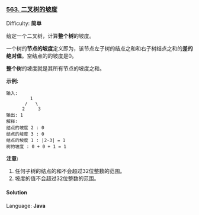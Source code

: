 ### [563\. 二叉树的坡度](https://leetcode-cn.com/problems/binary-tree-tilt/)

Difficulty: **简单**


给定一个二叉树，计算**整个树**的坡度。

一个树的**节点的坡度**定义即为，该节点左子树的结点之和和右子树结点之和的**差的绝对值**。空结点的的坡度是0。

**整个树**的坡度就是其所有节点的坡度之和。

**示例:**

```
输入: 
         1
       /   \
      2     3
输出: 1
解释: 
结点的坡度 2 : 0
结点的坡度 3 : 0
结点的坡度 1 : |2-3| = 1
树的坡度 : 0 + 0 + 1 = 1
```

**注意:**

1.  任何子树的结点的和不会超过32位整数的范围。
2.  坡度的值不会超过32位整数的范围。


#### Solution

Language: **Java**

```java
​
```